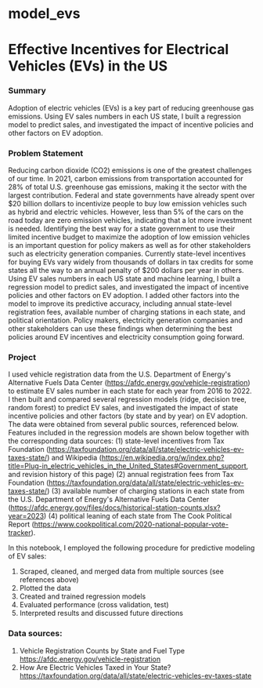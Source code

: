 # model_evs

# Effective Incentives for Electrical Vehicles (EVs) in the US

### Summary
Adoption of electric vehicles (EVs) is a key part of reducing greenhouse gas emissions. Using EV sales numbers in each US state, I built a regression model to predict sales, and investigated the impact of incentive policies and other factors on EV adoption.

### Problem Statement
Reducing carbon dioxide (CO2) emissions is one of the greatest challenges of our time. In 2021, carbon emissions from transportation accounted for 28% of total U.S. greenhouse gas emissions, making it the sector with the largest contribution. Federal and state governments have already spent over $20 billion dollars to incentivize people to buy low emission vehicles such as hybrid and electric vehicles. However, less than 5% of the cars on the road today are zero emission vehicles, indicating that a lot more investment is needed. Identifying the best way for a state government to use their limited incentive budget to maximize the adoption of low emission vehicles is an important question for policy makers as well as for other stakeholders such as electricity generation companies. Currently state-level incentives for buying EVs vary widely from thousands of dollars in tax credits for some states all the way to an annual penalty of $200 dollars per year in others. Using EV sales numbers in each US state and machine learning, I built a regression model to predict sales, and investigated the impact of incentive policies and other factors on EV adoption. I added other factors into the model to improve its predictive accuracy, including annual state-level registration fees, available number of charging stations in each state, and political orientation. Policy makers, electricity generation companies and other stakeholders can use these findings when determining the best policies around EV incentives and electricity consumption going forward.

### Project
I used vehicle registration data from the U.S. Department of Energy's Alternative Fuels Data Center (https://afdc.energy.gov/vehicle-registration) to estimate EV sales number in each state for each year from 2016 to 2022. I then built and compared several regression models (ridge, decision tree, random forest) to predict EV sales, and investigated the impact of state incentive policies and other factors (by state and by year) on EV adoption. The data were obtained from several public sources, referenced below. Features included in the regression models are shown below together with the corresponding data sources: 
(1) state-level incentives from Tax Foundation (https://taxfoundation.org/data/all/state/electric-vehicles-ev-taxes-state/) and Wikipedia (https://en.wikipedia.org/w/index.php?title=Plug-in_electric_vehicles_in_the_United_States#Government_support, and revision history of this page)
(2) annual registration fees from Tax Foundation (https://taxfoundation.org/data/all/state/electric-vehicles-ev-taxes-state/)
(3) available number of charging stations in each state from the U.S. Department of Energy's Alternative Fuels Data Center (https://afdc.energy.gov/files/docs/historical-station-counts.xlsx?year=2023)
 (4) political leaning of each state from The Cook Political Report (https://www.cookpolitical.com/2020-national-popular-vote-tracker).

In this notebook, I employed the following procedure for predictive modeling of EV sales:
1. Scraped, cleaned, and merged data from multiple sources (see references above)
2. Plotted the data
3. Created and trained regression models
4. Evaluated performance (cross validation, test)
5. Interpreted results and discussed future directions


### Data sources:
1. Vehicle Registration Counts by State and Fuel Type
    https://afdc.energy.gov/vehicle-registration
2. How Are Electric Vehicles Taxed in Your State?
    https://taxfoundation.org/data/all/state/electric-vehicles-ev-taxes-state

